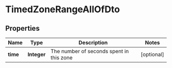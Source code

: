 

# TimedZoneRangeAllOfDto

## Properties

Name | Type | Description | Notes
------------ | ------------- | ------------- | -------------
**time** | **Integer** | The number of seconds spent in this zone |  [optional]



